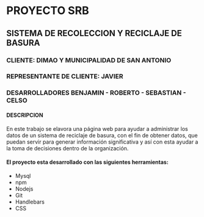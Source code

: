 
# PROYECTO SRB
## SISTEMA DE RECOLECCION Y RECICLAJE DE BASURA
### CLIENTE: DIMAO Y MUNICIPALIDAD DE SAN ANTONIO
### REPRESENTANTE DE CLIENTE: JAVIER

### DESARROLLADORES BENJAMIN - ROBERTO - SEBASTIAN - CELSO

#### DESCRIPCION
En este trabajo se elavora una página web para ayudar a administrar los datos de un sistema de reciclaje de basura, con el fin de obtener datos, que puedan servir para generar información significativa y así con esta ayudar a la toma de decisiones dentro de la organización. 

#### El proyecto esta desarrollado con las siguientes herramientas:
- Mysql
- npm
- Nodejs
- Git
- Handlebars
- CSS
